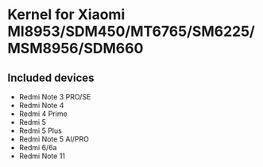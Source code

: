 Kernel for Xiaomi MI8953/SDM450/MT6765/SM6225/MSM8956/SDM660
================================================================

## Included devices

+ Redmi Note 3 PRO/SE
+ Redmi Note 4 
+ Redmi 4 Prime 
+ Redmi 5
+ Redmi 5 Plus
+ Redmi Note 5 AI/PRO
+ Redmi 6/6a
+ Redmi Note 11
